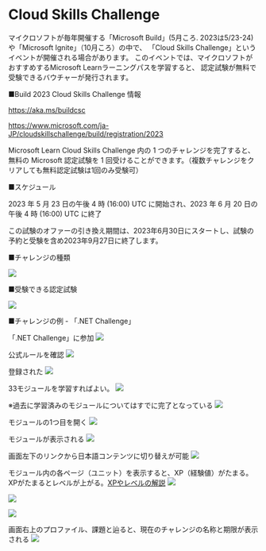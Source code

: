 # Cloud Skills Challenge

マイクロソフトが毎年開催する「Microsoft Build」(5月ころ. 2023は5/23-24)や「Microsoft Ignite」（10月ころ）の中で、
「Cloud Skills Challenge」というイベントが開催される場合があります。
このイベントでは、マイクロソフトがおすすめするMicrosoft Learnラーニングパスを学習すると、
認定試験が無料で受験できるバウチャーが発行されます。

■Build 2023 Cloud Skills Challenge 情報

https://aka.ms/buildcsc

https://www.microsoft.com/ja-JP/cloudskillschallenge/build/registration/2023

Microsoft Learn Cloud Skills Challenge 内の 1 つのチャレンジを完了すると、無料の Microsoft 認定試験を 1 回受けることができます。（複数チャレンジをクリアしても無料認定試験は1回のみ受験可）

■スケジュール

2023 年 5 月 23 日の午後 4 時 (16:00) UTC に開始され、2023 年 6 月 20 日の午後 4 時 (16:00) UTC に終了

この試験のオファーの引き換え期間は、2023年6月30日にスタートし、試験の予約と受験を含め2023年9月27日に終了します。

■チャレンジの種類

![](images/ss-2023-05-29-23-12-00.png)

■受験できる認定試験

![](images/ss-2023-05-29-23-12-44.png)

■チャレンジの例 - 「.NET Challenge」

「.NET Challenge」に参加
![](images/ss-2023-05-29-22-09-07.png)

公式ルールを確認
![](images/ss-2023-05-29-22-09-23.png)

登録された
![](images/ss-2023-05-29-22-09-52.png)

33モジュールを学習すればよい。
![](images/ss-2023-05-29-22-10-45.png)

※過去に学習済みのモジュールについてはすでに完了となっている
![](images/ss-2023-05-29-22-11-06.png)

モジュールの1つ目を開く
![](images/ss-2023-05-29-22-13-14.png)

モジュールが表示される
![](images/ss-2023-05-29-22-13-33.png)

画面左下のリンクから日本語コンテンツに切り替えが可能
![](images/ss-2023-05-29-22-14-00.png)

モジュール内の各ページ（ユニット）を表示すると、XP（経験値）がたまる。XPがたまるとレベルが上がる。[XPやレベルの解説](https://learn.microsoft.com/ja-jp/teamblog/microsoft-learn-tour#points-achievements-trophies-and-levels)
![](images/ss-2023-05-29-22-15-58.png)

![](images/ss-2023-05-29-22-14-50.png)

![](images/ss-2023-05-29-22-15-11.png)


画面右上のプロファイル、課題と辿ると、現在のチャレンジの名称と期限が表示される
![](images/ss-2023-05-29-23-08-53.png)
